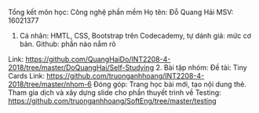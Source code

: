Tổng kết môn học: Công nghệ phần mềm
Họ tên: Ðỗ Quang Hải
MSV: 16021377

1. Cá nhân:
HMTL, CSS, Bootstrap trên Codecademy, tự dánh giá: mức cơ bản.
Github: phần nào nắm rõ

Link: https://github.com/QuangHaiDo/INT2208-4-2018/tree/master/DoQuangHai/Self-Studying
2. Bài tập nhóm:
Đề tài: Tiny Cards
Link: https://github.com/truonganhhoang/INT2208-4-2018/tree/master/nhom-6
Ðóng góp: Trang học bài mới, tạo nội dung thẻ.
Tham gia dịch và xây dựng slide cho phần thuyết trình về Testing: https://github.com/truonganhhoang/SoftEng/tree/master/testing
